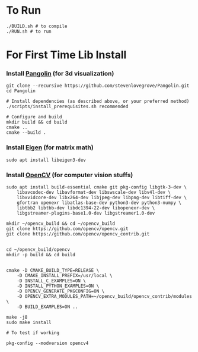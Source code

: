 # To Run

```
./BUILD.sh # to compile
./RUN.sh # to run
```

# For First Time Lib Install

### Install [Pangolin](https://github.com/stevenlovegrove/Pangolin) (for 3d visualization)

```
git clone --recursive https://github.com/stevenlovegrove/Pangolin.git
cd Pangolin 

# Install dependencies (as described above, or your preferred method)
./scripts/install_prerequisites.sh recommended

# Configure and build
mkdir build && cd build
cmake ..
cmake --build .
```

### Install [Eigen](https://gitlab.com/libeigen/eigen) (for matrix math)

```
sudo apt install libeigen3-dev
```

### Install [OpenCV](https://docs.opencv.org/4.x/d7/d9f/tutorial_linux_install.html) (for computer vision stuffs)

```
sudo apt install build-essential cmake git pkg-config libgtk-3-dev \
    libavcodec-dev libavformat-dev libswscale-dev libv4l-dev \
    libxvidcore-dev libx264-dev libjpeg-dev libpng-dev libtiff-dev \
    gfortran openexr libatlas-base-dev python3-dev python3-numpy \
    libtbb2 libtbb-dev libdc1394-22-dev libopenexr-dev \
    libgstreamer-plugins-base1.0-dev libgstreamer1.0-dev

mkdir ~/opencv_build && cd ~/opencv_build
git clone https://github.com/opencv/opencv.git
git clone https://github.com/opencv/opencv_contrib.git


cd ~/opencv_build/opencv
mkdir -p build && cd build


cmake -D CMAKE_BUILD_TYPE=RELEASE \
    -D CMAKE_INSTALL_PREFIX=/usr/local \
    -D INSTALL_C_EXAMPLES=ON \
    -D INSTALL_PYTHON_EXAMPLES=ON \
    -D OPENCV_GENERATE_PKGCONFIG=ON \
    -D OPENCV_EXTRA_MODULES_PATH=~/opencv_build/opencv_contrib/modules \
    -D BUILD_EXAMPLES=ON ..
    
make -j8
sudo make install

# To test if working

pkg-config --modversion opencv4
```


